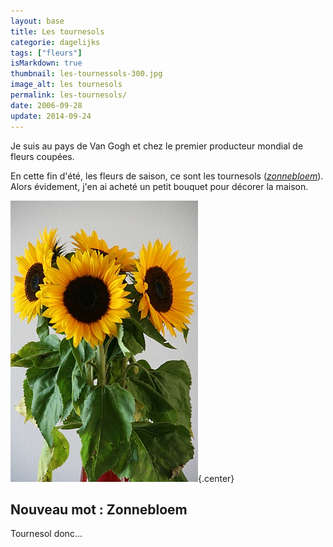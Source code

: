```yaml
---
layout: base
title: Les tournesols
categorie: dagelijks
tags: ["fleurs"]
isMarkdown: true
thumbnail: les-tournessols-300.jpg
image_alt: les tournesols
permalink: les-tournesols/
date: 2006-09-28
update: 2014-09-24
---
```




Je suis au pays de Van Gogh et chez le premier producteur mondial de fleurs coupées. 

En cette fin d'été, les fleurs de saison, ce sont les tournesols (*[zonnebloem](http://www.zonnebloem.nl/index.cfm)*). Alors évidement, j'en ai acheté un petit bouquet pour décorer la maison.

![les tournesols](les-tournessols-300.jpg){.center}

## Nouveau mot : Zonnebloem

Tournesol donc...
